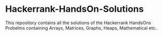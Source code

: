 # Hackerrank-HandsOn-Solutions
This repository contains all the solutions of the Hackerrank HandsOns
Probelms containing Arrays, Matrices, Graphs, Heaps, Mathematical etc..
